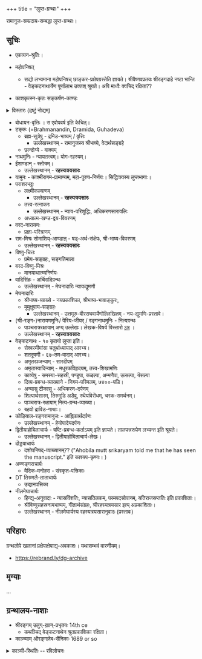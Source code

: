 +++
title = "लुप्त-ग्रन्थाः"
+++

रामानुज-सम्प्रदाय-सम्बद्धा लुप्त-ग्रन्थाः। 

## सूचिः
- एकायन-श्रुतिः। 
- महोपनिषत् 
  - सद्यो लभ्यमाना महोपनिषच् छाङ्कर-प्रक्षेपग्रस्तेति ज्ञायते। श्रीवैष्णवप्रतयः श्रीरङ्गदाहे नष्टा भान्ति - वेङ्कटनाथार्येण पूर्णालाभ उक्तश् श्रूयते। अपि माध्वैः क्वचिद् रक्षिता??

- काशकृत्स्न-कृतः सङ्कर्षण-काण्डः

<details><summary>विस्तारः (द्रष्टुं नोद्यम्)</summary>

Sutras of sankarsha kanda which were cited by Vedanta Desika are from Kashakrtsnas daivi mimamsa only. Madhvacharya also quoted from it.  
Though our swami cites one more sutra iirc. 

Mahabhashyam says that kashakrtsna wrote a separate 20 chapter mimamsa shastra. 

Currently available sankarsha kanda was written by Jaimini and has indeed been quoted by Sri Bhashyakarar as well in his Sri Bhashya. 

But since Kashakrtsnas daivi mimamsa supposedly has sa vishnur aha hi and tam brahmetyacakshate as the last two sutras, Kashakrtsna is quoted with due respect by Swami Desikan.
</details>



- बोधायन-वृत्तिः । स एवोपवर्ष इति केचित्। 
- टङ्कः (=Brahmanandin, Dramida, Guhadeva) 
  - ब्रह्म-सूत्रेषु -  द्रमिड-भाष्यम् ‌/ वृत्तिः
    - उल्लेखस्थानम् - रामानुजस्य श्रीभाष्ये, वेदार्थसङ्ग्रहे
  - छान्दोग्ये - वाक्यम्
- नाथमुनिः - न्यायतत्त्वम्। योग-रहस्यम्। 
- ईशाण्डान् - स्तोत्रम्। 
  - उल्लेखस्थानम् - **रहस्यत्रयसारः**
- यामुनः - काश्मीरागम-प्रामाण्यम्, महा-पुरुष-निर्णयः। सिद्धित्रयस्य लुप्तभागाः। 
- पराशरभट्टः 
  - लक्ष्मीकल्याणम्
    - उल्लेखस्थानम् - **रहस्यत्रयसारः**
  - तत्त्व-रत्नाकरः
    - उल्लेखस्थानम् - न्याय-परिशुद्धिः, अधिकरणसारावलिः
  - अध्यात्म-खण्ड-द्वय-विवरणम्
- वरद-नारायणः
  - प्रज्ञा-परित्राणम्
- राम-मिश्रः सोमाशिय्-आण्डाऩ् - षड्-अर्थ-संक्षेपः, श्री-भाष्य-विवरणम्
  - उल्लेखस्थानम् - **रहस्यत्रयसारः**
- विष्णु-चित्तः
  - प्रमेय-सङ्ग्रहः, सङ्गतिमाला
- वरद-विष्णु-मिश्रः
  - मानयाथात्म्यनिर्णयः
- वादिसिंहः - अर्चिरादिग्रन्थः
  - उल्लेखस्थानम् - मेघनादारिः न्यायद्युमणौ
- मेघनादारिः
  - श्रीभाष्य-व्याख्ये - नयप्रकाशिका, श्रीभाष्य-भावाङ्कुरः,  
  - मुमुक्षूपाय-सङ्ग्रहः
    - उल्लेखस्थानम् - उत्तमूरु-वीरराघवार्येणोल्लिखितम् - नय-द्युमणि-प्रस्तावे। 
- (श्री-रङ्ग-)नारायणमुनिः/ पॆरिय-जीयर् ‌/ रङ्गनाथमुनिः - नित्यग्रन्थः 
  - पाञ्चरात्ररक्षायाम् अप्य् उल्लेखः। लेखक-विषये विस्तारो [ऽत्र](/notes/sapiens/branches/Aryan/satem/indo-iranian/indo-aryan/jAti-varNa-practice/v1/persons/sage-bloodlines/ajJNAta-gotrAH/periya-jIyar_ranga-nArAyaNa-muniH) । 
  - उल्लेखस्थानम् - **रहस्यत्रयसारः**
- वेङ्कटनाथः - १० कृतयो लुप्ता इति। 
  - सेश्वरमीमांसा चतुर्थाध्यायाद् आरभ्य। 
  - शतदूषणी - ६७-तम-वादाद् आरभ्य।
  - अमृतरञ्जन्याम् - सारदीपम्
  - अमृतास्वादिन्याम् - मधुरकविहृदयम्, तत्त्व-शिखामणिः
  - काव्येषु - समस्या-सहस्री, पण्डुपा, कऴल्पा, अम्मणैपा, ऊसल्पा, यॆसल्पा
  - दिव्य-प्रबन्ध-व्याख्याने - निगम-परिमलम्, ७४००-पडि। 
  - अन्यासु टीकासु - अधिकरण-दर्पणम्
  - शिल्पार्थसारम्, तिरुमुडि अडैवु, स्थॆयविरॊधम्, चरक-समर्थनम्। 
  - पाञ्चरात्र-रक्षायाम् नित्य-ग्रन्थ-व्याख्या। 
  - बहवो द्राविड-गाथाः। 
- कोऴियाल-रङ्गरामानुजः - आह्निकार्थदर्पणः
  - उल्लेखस्थानम् - हेयोपादेयदर्पणः
- द्वितीयाहोबिलाचार्यः - षष्टि-प्रबन्ध-कर्ताऽयम् इति ज्ञायते। तालपत्त्ररूपेण लभ्यन्त इति श्रूयते।
  - उल्लेखस्थानम् - द्वितीयाहोबिलाचार्य-लेखः। 
- दॊड्डयाचार्यः 
  - दशोपनिषद्-व्याख्यानम्?? ("Ahobila mutt srikaryam told me that he has seen the manuscript." इति काश्यप-कृष्णः। )
- अण्णङ्गराचार्यः
  - वैदिक-मनोहरा - संस्कृत-पत्त्रिकाः
- DT तिरुमलै-ताताचार्यः 
  - उद्यानपत्त्रिका
- नीलमेघाचार्यः 
  - हिन्द्य्-अनुवादाः - न्यासविंशतिः, न्यासतिलकम्, परमपदसोपानम्, यतिराजसप्ततिः इति प्रकाशिताः। 
  - श्रीविष्णुसहस्रनामभाष्यम्, गीतार्थसंग्रहः, श्रीरहस्यत्रयसार इत्य् अप्रकाशिताः। 
  - उल्लेखस्थानम् - नीलमेघार्यस्य रहस्यत्रयसारानुवादः (प्रस्तावः)

## परिहारः
ग्रन्थलोपे खलानां प्रक्षेपाक्षेपाद्य्-अवकाशः। यथासम्भवं वारणीयम्। 

- https://rebrand.ly/dg-archive

## मृग्याः
…


## ग्रन्थालय-नाशाः
- श्रीरङ्गय् उलुग्-ख़ान्-प्रभृतयः 14th ce
  - कथञ्चिद् वेङ्कटनाथेन श्रुतप्रकाशिका रक्षिता। 
- काञ्च्याम् औरङ्गज़ेब-सैनिकाः 1689 or so

<details><summary>काञ्ची-स्थितिः -- रविलोचनः</summary>

> In fact kanchi was in great distress back then.. varadar was taken to udayarpalayam. 15th Jeeyar of Ahobilam mutt is claimed to have attained paramapadam at kanchi in 1690s but his brindavanam is not found there. My suspicion is that he might have been killed in some fighting. 
>
> Uttaradhi matha chronicles record that temple officials were tortured for money and valuables. It was not a good time for SVs back then. Persons named ramanuja, ramachandra etc were specifically targeted as per uttaradhi matha chronicle of satyaabhinava tirthas time. UM guys say that this ramanuja and ramachandra were the  tatacharyas of that time.  
</details>
